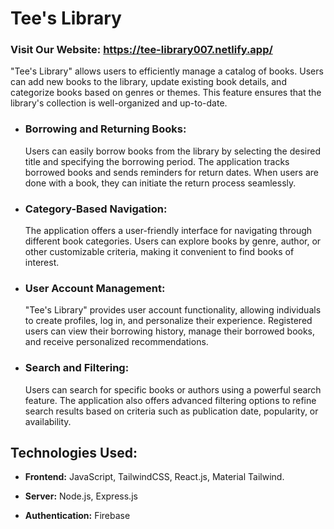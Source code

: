 # Tee's Library

### Visit Our Website: https://tee-library007.netlify.app/

"Tee's Library" allows users to efficiently manage a catalog of books. Users can
add new books to the library, update existing book details, and categorize books
based on genres or themes. This feature ensures that the library's collection is
well-organized and up-to-date.

- ### Borrowing and Returning Books:

  Users can easily borrow books from the library by selecting the desired title
  and specifying the borrowing period. The application tracks borrowed books and
  sends reminders for return dates. When users are done with a book, they can
  initiate the return process seamlessly.

- ### Category-Based Navigation:

  The application offers a user-friendly interface for navigating through
  different book categories. Users can explore books by genre, author, or other
  customizable criteria, making it convenient to find books of interest.

- ### User Account Management:

  "Tee's Library" provides user account functionality, allowing individuals to
  create profiles, log in, and personalize their experience. Registered users
  can view their borrowing history, manage their borrowed books, and receive
  personalized recommendations.

- ### Search and Filtering:

  Users can search for specific books or authors using a powerful search
  feature. The application also offers advanced filtering options to refine
  search results based on criteria such as publication date, popularity, or
  availability.

## Technologies Used:

- **Frontend:** JavaScript, TailwindCSS, React.js, Material Tailwind.
- **Server:** Node.js, Express.js

- **Authentication:** Firebase
